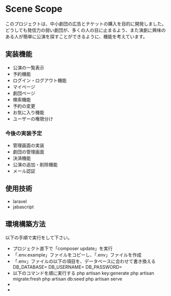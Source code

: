 # Scene Scope

このプロジェクトは、中小劇団の広告とチケットの購入を目的に開発しました。
どうしても発信力の弱い劇団が、多くの人の目に止まるよう、また演劇に興味のある人が簡単に公演を探すことができるように、機能を考えています。

## 実装機能

-   公演の一覧表示
-   予約機能
-   ログイン・ログアウト機能
-   マイページ
-   劇団ページ
-   検索機能
-   予約の変更
-   お気に入り機能
-   ユーザーの権限分け

### 今後の実装予定

-   管理画面の実装
-   劇団の管理画面
-   決済機能
-   公演の追加・削除機能
-   メール認証

## 使用技術

-   laravel
-   jabascript

## 環境構築方法

以下の手順で実行をして下さい。

-   プロジェクト直下で「composer update」を実行
-   「.env.example」ファイルをコピーし、「.env」ファイルを作成
-   「.env」ファイルの以下の項目を、データベースに合わせて書き換える
    DB_DATABASE=
    DB_USERNAME=
    DB_PASSWORD=
-   以下のコマンドを順に実行する
    php artisan key:generate
    php artisan migrate:fresh
    php artisan db:seed
    php artisan serve
-
-
